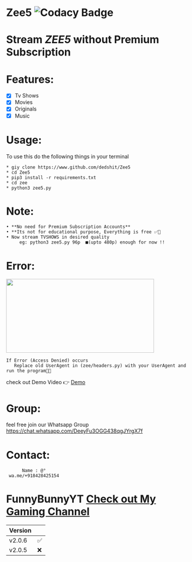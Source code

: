 # Zee5 ![Codacy Badge](https://api.codacy.com/project/badge/Grade/fcbc4bb229fc4c4bab285e23552cbe61)
# Stream *ZEE5* without Premium Subscription

# Features:

- [x] Tv Shows  
- [x] Movies 
- [x] Originals
- [x] Music
  
# Usage:

  To use this do the following things in your terminal
    
    * giy clone https://www.github.com/dedshit/Zee5
    * cd Zee5
    * pip3 install -r requirements.txt
    * cd zee
    * python3 zee5.py
    
# Note:

    • **No need for Premium Subscription Accounts**
    • **Its not for educational purpose, Everything is free ✅💯
    • Now stream TVSHOWS in desired quality
         eg: python3 zee5.py 96p  ■(upto 480p) enough for now !!
         
# Error:
  
<img src="https://media.publit.io/file/Screenshot_20201012-114616_Via.jpg" height="200" width="400" />
    
    If Error (Access Denied) occurs 
       Replace old UserAgent in (zee/headers.py) with your UserAgent and run the program🎯💶

check out Demo Video 👉
[Demo](https://media.publit.io/file/S.mp4)

# Group:

 feel free join our Whatsapp Group https://chat.whatsapp.com/DeeyFu3OGG438qgJYrgX7f
 
# Contact:

          Name : @°
     wa.me/+918428425154   
     
# FunnyBunnyYT  [Check out My Gaming Channel](https://www.youtube.com/channel/UCSiAsA3JxLZoFx63UTgTS3A?sub_confirmation=1)

| Version |          |
| ------- |----------|
| v2.0.6  |    ✅    |
| v2.0.5  |    ❌    |
